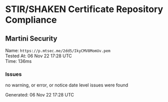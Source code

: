 # STIR/SHAKEN Certificate Repository Compliance

## Martini Security

Name: `https://p.mtsec.me/2dd5/IkyCMV8MomUv.pem`\
Tested At: 06 Nov 22 17:28 UTC\
Time: 136ms

### Issues

no warning, or error, or notice date level issues were found

Generated: 06 Nov 22 17:28 UTC
